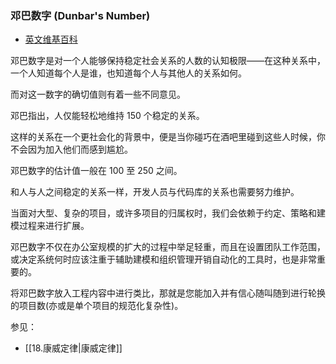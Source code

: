 ### 邓巴数字 (Dunbar's Number)

-   [英文维基百科](https://en.wikipedia.org/wiki/Dunbar%27s_number)
    

邓巴数字是对一个人能够保持稳定社会关系的人数的认知极限——在这种关系中，一个人知道每个人是谁，也知道每个人与其他人的关系如何。

而对这一数字的确切值则有着一些不同意见。

邓巴指出，人仅能轻松地维持 150 个稳定的关系。

这样的关系在一个更社会化的背景中，便是当你碰巧在酒吧里碰到这些人时候，你不会因为加入他们而感到尴尬。

邓巴数字的估计值一般在 100 至 250 之间。

和人与人之间稳定的关系一样，开发人员与代码库的关系也需要努力维护。

当面对大型、复杂的项目，或许多项目的归属权时，我们会依赖于约定、策略和建模过程来进行扩展。

邓巴数字不仅在办公室规模的扩大的过程中举足轻重，而且在设置团队工作范围，或决定系统何时应该注重于辅助建模和组织管理开销自动化的工具时，也是非常重要的。

将邓巴数字放入工程内容中进行类比，那就是您能加入并有信心随叫随到进行轮换的项目数(亦或是单个项目的规范化复杂性)。

参见：

-   [[18.康威定律|康威定律]]
